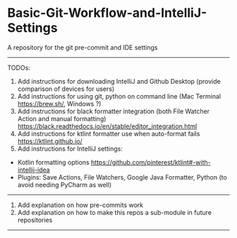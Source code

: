 # Basic-Git-Workflow-and-IntelliJ-Settings
A repository for the git pre-commit and IDE settings

***

TODOs:
1. Add instructions for downloading IntelliJ and Github Desktop (provide comparison of devices for users)
1. Add instructions for using git, python on command line (Mac Terminal https://brew.sh/, Windows ?)
1. Add instructions for black formatter integration (both File Watcher Action and manual formatting) https://black.readthedocs.io/en/stable/editor_integration.html
1. Add instructions for ktlint formatter use when auto-format fails https://ktlint.github.io/
1. Add instructions for IntelliJ settings:
  * Kotlin formatting options https://github.com/pinterest/ktlint#-with-intellij-idea
  * Plugins: Save Actions, File Watchers, Google Java Formatter, Python (to avoid needing PyCharm as well)
  
***
  
1. Add explanation on how pre-commits work
1. Add explanation on how to make this repos a sub-module in future repositories

***
